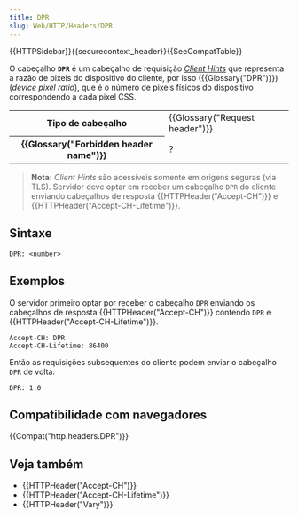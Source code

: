 ```yaml
---
title: DPR
slug: Web/HTTP/Headers/DPR
---
```


{{HTTPSidebar}}{{securecontext_header}}{{SeeCompatTable}}

O cabeçalho **`DPR`** é um cabeçalho de requisição _[Client Hints](/pt-BR/docs/Glossary/Client_hints)_ que representa a razão de pixeis do dispositivo do cliente, por isso ({{Glossary("DPR")}})(_device pixel ratio_), que é o número de pixeis físicos do dispositivo correspondendo a cada pixel CSS.

<table class="properties">
  <tbody>
    <tr>
      <th scope="row">Tipo de cabeçalho</th>
      <td>{{Glossary("Request header")}}</td>
    </tr>
    <tr>
      <th scope="row">{{Glossary("Forbidden header name")}}</th>
      <td>?</td>
    </tr>
  </tbody>
</table>

> **Nota:** _Client Hints_ são acessíveis somente em origens seguras (via TLS). Servidor deve optar em receber um cabeçalho `DPR` do cliente enviando cabeçalhos de resposta {{HTTPHeader("Accept-CH")}} e {{HTTPHeader("Accept-CH-Lifetime")}}.

## Sintaxe

```
DPR: <number>
```

## Exemplos

O servidor primeiro optar por receber o cabeçalho `DPR` enviando os cabeçalhos de resposta {{HTTPHeader("Accept-CH")}} contendo `DPR` e {{HTTPHeader("Accept-CH-Lifetime")}}.

```
Accept-CH: DPR
Accept-CH-Lifetime: 86400
```

Então as requisições subsequentes do cliente podem enviar o cabeçalho `DPR` de volta:

```
DPR: 1.0
```

## Compatibilidade com navegadores

{{Compat("http.headers.DPR")}}

## Veja também

- {{HTTPHeader("Accept-CH")}}
- {{HTTPHeader("Accept-CH-Lifetime")}}
- {{HTTPHeader("Vary")}}
